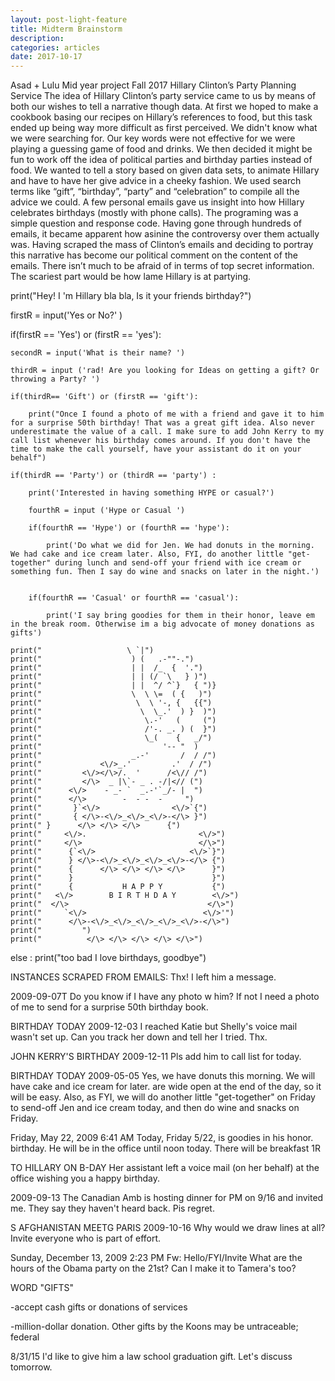 ```yaml
---
layout: post-light-feature
title: Midterm Brainstorm
description: 
categories: articles
date: 2017-10-17
---
```

 
Asad + Lulu
Mid year project
Fall 2017
Hillary Clinton’s Party Planning Service
The idea of Hillary Clinton’s party service came to us by means of both our wishes to tell a narrative though data.  At first we hoped to make a cookbook basing our recipes on Hillary’s references to food, but this task ended up being way more difficult as first perceived. We didn't know what we were searching for. Our key words were not effective for we were playing a guessing game of food and drinks. We then decided it might be fun to work off the idea of political parties and birthday parties instead of food. We wanted to tell a story based on given data sets, to animate Hillary and have to have her give advice in a cheeky fashion. We used search terms like “gift”, “birthday”, “party” and “celebration” to compile all the advice we could. A few personal emails gave us insight into how Hillary celebrates birthdays (mostly with phone calls).  The programing was a simple question and response code.
Having gone through hundreds of emails, it became apparent how asinine the controversy over them actually was.  Having scraped the mass of Clinton’s emails and deciding to portray this narrative has become our political comment on the content of the emails.  There isn’t much to be afraid of in terms of top secret information. The scariest part would be how lame Hillary is at partying. 






print("Hey! I 'm Hillary bla bla, Is it your friends birthday?")
 
firstR = input('Yes or No?' )
 
if(firstR == 'Yes') or (firstR == 'yes'):


	secondR = input('What is their name? ')
         	
	thirdR = input ('rad! Are you looking for Ideas on getting a gift? Or throwing a Party? ')
 
	if(thirdR== 'Gift') or (firstR == 'gift'):
 
		print("Once I found a photo of me with a friend and gave it to him for a surprise 50th birthday! That was a great gift idea. Also never underestimate the value of a call. I make sure to add John Kerry to my call list whenever his birthday comes around. If you don't have the time to make the call yourself, have your assistant do it on your behalf")
 
	if(thirdR == 'Party') or (thirdR == 'party') :
 
		print('Interested in having something HYPE or casual?')

		fourthR = input ('Hype or Casual ')
 
		if(fourthR == 'Hype') or (fourthR == 'hype'):
 
			print('Do what we did for Jen. We had donuts in the morning. We had cake and ice cream later. Also, FYI, do another little "get-together" during lunch and send-off your friend with ice cream or something fun. Then I say do wine and snacks on later in the night.')


		if(fourthR == 'Casual' or fourthR == 'casual'):
 
			print('I say bring goodies for them in their honor, leave em in the break room. Otherwise im a big advocate of money donations as gifts')

	print("                   \ `|")
	print("                    ) (   .-""-.")
	print("                    | |  /_  {  '.")
	print("                    | | (/ `\   } )")
	print("                    | |  ^/ ^`}   { ")}
	print("                    \  \ \=  ( {   )")
	print("                     \  \ '-, {   {{")
	print("                      \  \_.'  ) }  )")
	print("                       \.-'   (     (")
	print("                       /'-. _. ) (  }")
	print("                       \_(    {   _/")
	print("                           '-- "  )
	print("                    _.-'       /  / /")
	print("             <\/>_.'         .'  / /")
	print("         <\/></\>/.  '      /<\// /")
	print("         </\>  _ |\`- _ . -/|<// (")
	print("      <\/>    - _- `  _.-'`_/- |  ")
	print("      </\>        -  - -  -     ")
	print("       }`<\/>                <\/>`{")
	print("       { </\>-<\/>_<\/>_<\/>-</\> }")
	print(" }      </\> </\> </\>      {")
	print("     <\/>.                         <\/>")
	print("     </\>                          </\>")
	print("      {`<\/>                     <\/>`}")
	print("      } </\>-<\/>_<\/>_<\/>_<\/>-</\> {")
	print("      {      </\> </\> </\> </\>      }")
	print("      }                               }")
	print("      {           H A P P Y           {")
	print("   <\/>        B I R T H D A Y        <\/>")
	print("  </\>                               </\>")
	print("     `<\/>                          <\/>'")
	print("  	 </\>-<\/>_<\/>_<\/>_<\/>_<\/>-</\>")
	print("         ")
	print("          </\> </\> </\> </\> </\>")
 
else : print("too bad I love birthdays, goodbye")









INSTANCES SCRAPED FROM EMAILS:
Thx! I left him a message.


2009-09-07T
Do you know if I have any photo w him? If not I need a photo of me to send for a surprise 50th birthday book.

BIRTHDAY TODAY
2009-12-03
I reached Katie but Shelly's voice mail wasn't set up. Can you track her down and tell her I tried. Thx.


JOHN KERRY'S BIRTHDAY
2009-12-11
Pls add him to call list for today.


BIRTHDAY TODAY
2009-05-05
Yes, we have donuts this morning. We will have cake and ice cream for later.
are wide open at the end of the day, so it will be easy.
Also, as FYI, we will do another little "get-together" on Friday to send-off Jen
and ice cream today, and then do wine and snacks on Friday.

Friday, May 22, 2009 6:41 AM
Today, Friday 5/22, is
goodies in his honor.
birthday. He will be in the office until noon today. There will be breakfast
1R

TO HILLARY ON B-DAY
Her assistant left a voice mail (on her behalf) at the office wishing you a happy birthday.

2009-09-13
The Canadian Amb is hosting dinner for PM on 9/16 and invited me. They say they haven't heard back. Pis regret.

S AFGHANISTAN MEETG PARIS
2009-10-16
Why would we draw lines at all? Invite everyone who is part of effort.

Sunday, December 13, 2009 2:23 PM
Fw: Hello/FYI/Invite
What are the hours of the Obama party on the 21st? Can I make it to Tamera's too?


WORD "GIFTS"

-accept cash gifts or donations of services


-million-dollar donation. Other gifts by the Koons may be untraceable; federal

8/31/15
I'd like to give him a law school graduation gift. Let's discuss tomorrow.





